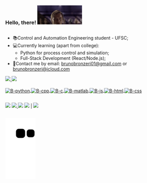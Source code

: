 ### Hello, there! <img display:flex height="60em" src="./kenobi.gif">
##
  - 📚Control and Automation Engineering student - UFSC;
  - 💻Currently learning (apart from college):
    - Python for process control and simulation;
    - Full-Stack Development (React/Node.js);
  - 📧Contact me by email: brunobronzeri01@gmail.com or brunobronzeri@icloud.com

<div align="left">
  <a href="https://github.com/brunobronzeri">
  <img height="180em" src="https://github-readme-stats.vercel.app/api?username=brunobronzeri&show_icons=true&theme=merko&include_all_commits=true&count_private=true"/>
  <img height="180em" src="https://github-readme-stats.vercel.app/api/top-langs/?username=brunobronzeri&layout=compact&langs_count=7&theme=merko"/>
</div>
  
<div style="display: inline_block"><br>
  <img align="center" alt="B-python" height="30" width="40" src="https://cdn.jsdelivr.net/gh/devicons/devicon/icons/python/python-original.svg"/>
  <img align="center" alt="B-cpp" height="30" width="40" src="https://cdn.jsdelivr.net/gh/devicons/devicon/icons/cplusplus/cplusplus-original.svg"/>
  <img align="center" alt="B-c" height="30" width="40" src="https://cdn.jsdelivr.net/gh/devicons/devicon/icons/c/c-original.svg"/>
  <! –<img align="center" alt="B-arduino" height="30" width="40" src="https://cdn.jsdelivr.net/gh/devicons/devicon/icons/arduino/arduino-original.svg"/>
  <img align="center" alt="B-matlab" height="30" width="40" src="https://cdn.jsdelivr.net/gh/devicons/devicon/icons/matlab/matlab-original.svg"/>
  <img align="center" alt="B-js" height="30" width="40" src="https://cdn.jsdelivr.net/gh/devicons/devicon/icons/javascript/javascript-original.svg"/>
  <img align="center" alt="B-html" height="30" width="40" src="https://cdn.jsdelivr.net/gh/devicons/devicon/icons/html5/html5-original.svg"/>
  <img align="center" alt="B-css" height="30" width="40" src="https://cdn.jsdelivr.net/gh/devicons/devicon/icons/css3/css3-original.svg"/>
</div>
  
  ##
  
<div> 
  <a><img src="https://cdn.jsdelivr.net/gh/devicons/devicon/icons/linkedin/linkedin-original.svg"></a>
  <a href="mailto:brunobronzeri01@gmail.com"><img src="https://img.shields.io/badge/-Gmail-%23333?style=for-the-badge&logo=gmail&logoColor=white" target="_blank">     </a>
  <a href="https://instagram.com/bruno.bronzeri" target="_blank"><img src="https://img.shields.io/badge/-Instagram-%23E4405F?style=for-the-badge&logo=instagram&logoColor=white" target="_blank"></a>
  <a href="https://www.linkedin.com/in/bruno-bueno-bronzeri-261b51219/" target="_blank"><img src="https://img.shields.io/badge/-LinkedIn-%230077B5?style=for-the- badge&logo=linkedin&logoColor=white" target="_blank"></a>
  <a>|</a>
  <a href="https://www.youtube.com/channel/UCyD1su6klj-CQiamXdcwKUw" target="_blank"><img src="https://img.shields.io/badge/YouTube-FF0000?style=for-the-     badge&logo=youtube&logoColor=white" target="_blank"></a>
</div>
  
  ##
  
![Snake animation](https://github.com/rafaballerini/rafaballerini/blob/output/github-contribution-grid-snake.svg)
